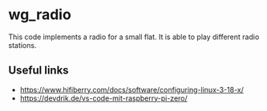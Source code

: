 # wg_radio

This code implements a radio for a small flat.
It is able to play different radio stations.

## Useful links

* https://www.hifiberry.com/docs/software/configuring-linux-3-18-x/
* https://devdrik.de/vs-code-mit-raspberry-pi-zero/
